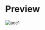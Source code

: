 # Preview
![acc1](https://github.com/salvator-del/Frontend-Mentor-Challenge3/assets/65698466/c28f7d74-ce1c-48b9-872e-955d9c62ff9b)
